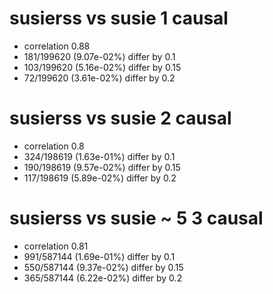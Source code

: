 # susierss vs susie  1 causal

- correlation 0.88
- 181/199620 (9.07e-02%) differ by 0.1
- 103/199620 (5.16e-02%) differ by 0.15
- 72/199620 (3.61e-02%) differ by 0.2


# susierss vs susie  2 causal

- correlation 0.8
- 324/198619 (1.63e-01%) differ by 0.1
- 190/198619 (9.57e-02%) differ by 0.15
- 117/198619 (5.89e-02%) differ by 0.2


# susierss vs susie  ~ 5 3 causal

- correlation 0.81
- 991/587144 (1.69e-01%) differ by 0.1
- 550/587144 (9.37e-02%) differ by 0.15
- 365/587144 (6.22e-02%) differ by 0.2


